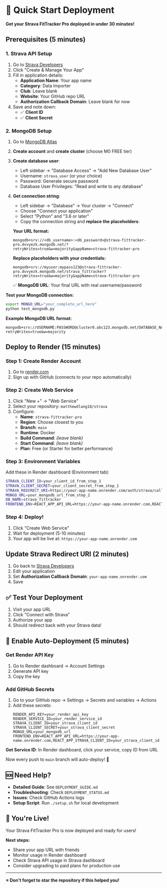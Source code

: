 # 🚀 Quick Start Deployment

**Get your Strava FitTracker Pro deployed in under 30 minutes!**

## Prerequisites (5 minutes)

### 1. Strava API Setup
1. Go to [Strava Developers](https://developers.strava.com/)
2. Click "Create & Manage Your App"
3. Fill in application details:
   - **Application Name**: Your app name
   - **Category**: Data Importer
   - **Club**: Leave blank
   - **Website**: Your GitHub repo URL
   - **Authorization Callback Domain**: Leave blank for now
4. Save and note down:
   - ✅ **Client ID**
   - ✅ **Client Secret**

### 2. MongoDB Setup
1. Go to [MongoDB Atlas](https://cloud.mongodb.com/)
2. **Create account** and **create cluster** (choose M0 FREE tier)
3. **Create database user**:
   - Left sidebar → "Database Access" → "Add New Database User"
   - Username: `strava_user` (or your choice)
   - Password: Generate secure password
   - Database User Privileges: "Read and write to any database"
4. **Get connection string**:
   - Left sidebar → "Database" → Your cluster → "Connect"
   - Choose "Connect your application"
   - Select "Python" and "3.6 or later"
   - Copy the connection string and **replace the placeholders**:
   
   **Your URL format:**
   ```
   mongodb+srv://<db_username>:<db_password>@strava-fittracker-pro.dvvyezk.mongodb.net/?retryWrites=true&w=majority&appName=strava-fittracker-pro
   ```
   
   **Replace placeholders with your credentials:**
   ```
   mongodb+srv://myuser:mypass123@strava-fittracker-pro.dvvyezk.mongodb.net/strava_fittracker?retryWrites=true&w=majority&appName=strava-fittracker-pro
   ```
   
   ✅ **MongoDB URL**: Your final URL with real username/password

**Test your MongoDB connection:**
```bash
export MONGO_URL="your_complete_url_here"
python test_mongodb.py
```

**Example MongoDB URL format:**
```
mongodb+srv://USERNAME:PASSWORD@cluster0.abc123.mongodb.net/DATABASE_NAME?retryWrites=true&w=majority
```

## Deploy to Render (15 minutes)

### Step 1: Create Render Account
1. Go to [render.com](https://render.com)
2. Sign up with GitHub (connects to your repo automatically)

### Step 2: Create Web Service
1. Click "New +" → "Web Service"
2. Select your repository: `matthewdlang18/strava`
3. Configure:
   - **Name**: `strava-fittracker-pro`
   - **Region**: Choose closest to you
   - **Branch**: `main`
   - **Runtime**: Docker
   - **Build Command**: *(leave blank)*
   - **Start Command**: *(leave blank)*
   - **Plan**: Free (or Starter for better performance)

### Step 3: Environment Variables
Add these in Render dashboard (Environment tab):

```bash
STRAVA_CLIENT_ID=your_client_id_from_step_1
STRAVA_CLIENT_SECRET=your_client_secret_from_step_1
STRAVA_REDIRECT_URI=https://your-app-name.onrender.com/auth/strava/callback
MONGO_URL=your_mongodb_url_from_step_2
DB_NAME=strava_fittracker
FRONTEND_ENV=REACT_APP_API_URL=https://your-app-name.onrender.com,REACT_APP_STRAVA_CLIENT_ID=your_client_id_from_step_1
```

### Step 4: Deploy!
1. Click "Create Web Service"
2. Wait for deployment (5-10 minutes)
3. Your app will be live at: `https://your-app-name.onrender.com`

## Update Strava Redirect URI (2 minutes)

1. Go back to [Strava Developers](https://developers.strava.com/)
2. Edit your application
3. Set **Authorization Callback Domain**: `your-app-name.onrender.com`
4. Save

## ✅ Test Your Deployment

1. Visit your app URL
2. Click "Connect with Strava"
3. Authorize your app
4. Should redirect back with your Strava data!

## 🔧 Enable Auto-Deployment (5 minutes)

### Get Render API Key
1. Go to Render dashboard → Account Settings
2. Generate API key
3. Copy the key

### Add GitHub Secrets
1. Go to your GitHub repo → Settings → Secrets and variables → Actions
2. Add these secrets:
   ```
   RENDER_API_KEY=your_render_api_key
   RENDER_SERVICE_ID=your_render_service_id
   STRAVA_CLIENT_ID=your_strava_client_id
   STRAVA_CLIENT_SECRET=your_strava_client_secret
   MONGO_URL=your_mongodb_url
   FRONTEND_ENV=REACT_APP_API_URL=https://your-app-name.onrender.com,REACT_APP_STRAVA_CLIENT_ID=your_strava_client_id
   ```

**Get Service ID**: In Render dashboard, click your service, copy ID from URL

Now every push to `main` branch will auto-deploy! 🎉

## 🆘 Need Help?

- **Detailed Guide**: See `DEPLOYMENT_GUIDE.md`
- **Troubleshooting**: Check `DEPLOYMENT_STATUS.md`
- **Issues**: Check GitHub Actions logs
- **Setup Script**: Run `./setup.sh` for local development

## 🎉 You're Live!

Your Strava FitTracker Pro is now deployed and ready for users!

**Next steps:**
- Share your app URL with friends
- Monitor usage in Render dashboard
- Check Strava API usage in Strava dashboard
- Consider upgrading to paid plans for production use

---

**⭐ Don't forget to star the repository if this helped you!**
